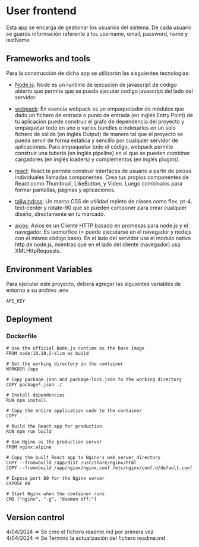 # User frontend  

Esta app se encarga de gestionar los usuarios del sistema. De cada usuario se guarda información referente a los username, email, password, name y lastName. 

## Frameworks and tools
Para la construcción de dicha app se utilizarón las sisguientes tecnologias:

 - [Node.js](https://nodejs.org/en): Node es un runtime de ejecución de javascript de código abierto que permite que se pueda ejecutar codigo javascript del lado del servidor. 

 - [webpack](https://webpack.js.org/): En esencia webpack es un empaquetador de módulos que dado un fichero de entrada o punto de entrada (en inglés Entry Point) de tu aplicación puede construir el grafo de dependencia del proyecto y empaquetar todo en uno o varios bundles e indexarlos en un solo fichero de salida (en inglés Output) de manera tal que el proyecto se pueda servir de forma estática y sencillo por cualquier servidor de aplicaciones. Para empaquetar todo el código, webpack permite construir una tubería (en inglés pipeline) en el que se pueden combinar cargadores (en inglés loaders) y complementos (en inglés plugins).

 - [react](https://es.react.dev/): React te permite construir interfaces de usuario a partir de piezas individuales llamadas componentes. Crea tus propios componentes de React como Thumbnail, LikeButton, y Video. Luego combínalos para formar pantallas, páginas y aplicaciones.

  - [tailwindcss](https://tailwindcss.com/): Un marco CSS de utilidad repleto de clases como flex, pt-4, text-center y rotate-90 que se pueden componer para crear cualquier diseño, directamente en tu marcado.
 
 - [axios](https://axios-http.com/es/docs/intro): Axios es un Cliente HTTP basado en promesas para node.js y el navegador. Es isomorfico (= puede ejecutarse en el navegador y nodejs con el mismo código base). En el lado del servidor usa el modulo nativo http de node.js, mientras que en el lado del cliente (navegador) usa XMLHttpRequests.


## Environment Variables
Para ejecutar este proyecto, deberá agregar las siguientes variables de entorno a su archivo .env

`API_KEY`

## Deployment

### Dockerfile
```
# Use the official Node.js runtime as the base image
FROM node:18.18.2-slim as build

# Set the working directory in the container
WORKDIR /app

# Copy package.json and package-lock.json to the working directory
COPY package*.json ./

# Install dependencies
RUN npm install

# Copy the entire application code to the container
COPY . .

# Build the React app for production
RUN npm run build

# Use Nginx as the production server
FROM nginx:alpine

# Copy the built React app to Nginx's web server directory
COPY --from=build /app/dist /usr/share/nginx/html
COPY --from=build /app/nginx/nginx.conf /etc/nginx/conf.d/default.conf

# Expose port 80 for the Nginx server
EXPOSE 80

# Start Nginx when the container runs
CMD ["nginx", "-g", "daemon off;"]

```

## Version control
 4/04/2024 => Se creo el fichero readme.md por primera vez   
 4/04/2024 => Se Termino la actualización del fichero readme.md 